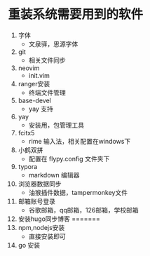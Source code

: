 # 重装系统需要用到的软件
1. 字体
	- 文泉驿，思源字体
2. git
    - 相关文件同步
1. neovim
	- init.vim
1. ranger安装
    - 终端文件管理
1. base-devel
    - yay 支持
1. yay
    - 安装用，包管理工具
2. fcitx5
	- rime 输入法，相关配置在windows下
3. 小鹤双拼
	- 配置在 flypy.config 文件夹下
3. typora 
	- markdown 编辑器
4. 浏览器数据同步
	- 油猴插件数据，tampermonkey文件
5. 邮箱账号登录 
	- 谷歌邮箱，qq邮箱，126邮箱，学校邮箱
6. 安装hugo同步博客
=======
6. npm,nodejs安装
    - 直接安装即可
7. go 安装
